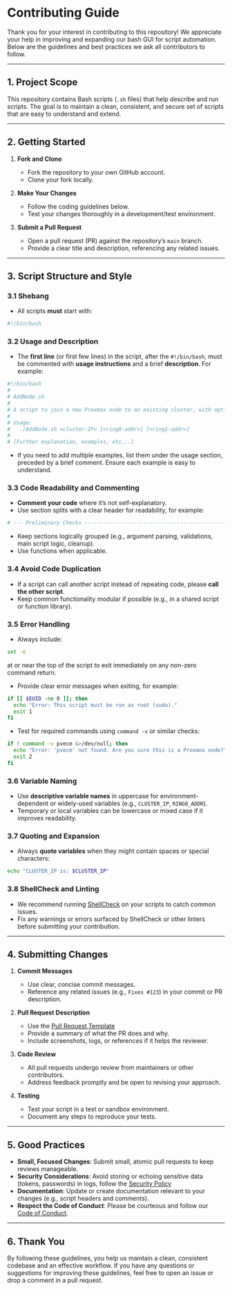 # Contributing Guide

Thank you for your interest in contributing to this repository! We appreciate your help in improving and expanding our bash GUI for script automation. Below are the guidelines and best practices we ask all contributors to follow.

---

## 1. Project Scope

This repository contains Bash scripts (`.sh` files) that help describe and run scripts. The goal is to maintain a clean, consistent, and secure set of scripts that are easy to understand and extend.

---

## 2. Getting Started

1. **Fork and Clone**  
   - Fork the repository to your own GitHub account.  
   - Clone your fork locally.

2. **Make Your Changes**
   - Follow the coding guidelines below.
   - Test your changes thoroughly in a development/test environment.

3. **Submit a Pull Request**
   - Open a pull request (PR) against the repository’s `main` branch.
   - Provide a clear title and description, referencing any related issues.

---

## 3. Script Structure and Style

### 3.1 Shebang

- All scripts **must** start with:
```bash
#!/bin/bash
```

### 3.2 Usage and Description

- The **first line** (or first few lines) in the script, after the `#!/bin/bash`, must be commented with **usage instructions** and a brief **description**. For example:

```bash
#!/bin/bash
#
# AddNode.sh
#
# A script to join a new Proxmox node to an existing cluster, with optional multi-ring support.
#
# Usage:
#   ./AddNode.sh <cluster-IP> [<ring0-addr>] [<ring1-addr>]
#
# [Further explanation, examples, etc...]
```

- If you need to add multiple examples, list them under the usage section, preceded by a brief comment. Ensure each example is easy to understand.

### 3.3 Code Readability and Commenting

- **Comment your code** where it’s not self-explanatory.  
- Use section splits with a clear header for readability, for example:
```bash
# --- Preliminary Checks -----------------------------------------------------
```
- Keep sections logically grouped (e.g., argument parsing, validations, main script logic, cleanup).
- Use functions when applicable.

### 3.4 Avoid Code Duplication

- If a script can call another script instead of repeating code, please **call the other script**.
- Keep common functionality modular if possible (e.g., in a shared script or function library).

### 3.5 Error Handling

- Always include:
```bash
set -e
```
  at or near the top of the script to exit immediately on any non-zero command return.

- Provide clear error messages when exiting, for example:
```bash
if [[ $EUID -ne 0 ]]; then
  echo "Error: This script must be run as root (sudo)."
  exit 1
fi
```

- Test for required commands using `command -v` or similar checks:
```bash
if ! command -v pvecm &>/dev/null; then
  echo "Error: 'pvecm' not found. Are you sure this is a Proxmox node?"
  exit 2
fi
```

### 3.6 Variable Naming

- Use **descriptive variable names** in uppercase for environment-dependent or widely-used variables (e.g., `CLUSTER_IP`, `RING0_ADDR`).  
- Temporary or local variables can be lowercase or mixed case if it improves readability.

### 3.7 Quoting and Expansion

- Always **quote variables** when they might contain spaces or special characters:
```bash
echo "CLUSTER_IP is: $CLUSTER_IP"
```

### 3.8 ShellCheck and Linting

- We recommend running [ShellCheck](https://www.shellcheck.net/) on your scripts to catch common issues.  
- Fix any warnings or errors surfaced by ShellCheck or other linters before submitting your contribution.

---

## 4. Submitting Changes

1. **Commit Messages**  
   - Use clear, concise commit messages.  
   - Reference any related issues (e.g., `Fixes #123`) in your commit or PR description.

2. **Pull Request Description**  
   - Use the [Pull Request Template](.github/PULL_REQUEST_TEMPLATE.md)
   - Provide a summary of what the PR does and why.  
   - Include screenshots, logs, or references if it helps the reviewer.

3. **Code Review**  
   - All pull requests undergo review from maintainers or other contributors.  
   - Address feedback promptly and be open to revising your approach.

4. **Testing**  
   - Test your script in a test or sandbox environment.  
   - Document any steps to reproduce your tests.

---

## 5. Good Practices

- **Small, Focused Changes**: Submit small, atomic pull requests to keep reviews manageable.  
- **Security Considerations**: Avoid storing or echoing sensitive data (tokens, passwords) in logs, follow the [Security Policy](SECURITY.md)
- **Documentation**: Update or create documentation relevant to your changes (e.g., script headers and comments).  
- **Respect the Code of Conduct**: Please be courteous and follow our [Code of Conduct](CODE_OF_CONDUCT.md).

---

## 6. Thank You

By following these guidelines, you help us maintain a clean, consistent codebase and an effective workflow. If you have any questions or suggestions for improving these guidelines, feel free to open an issue or drop a comment in a pull request.
